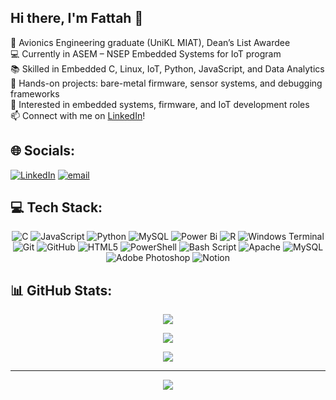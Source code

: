 ## Hi there, I'm Fattah 👋

🧠 Avionics Engineering graduate (UniKL MIAT), Dean’s List Awardee  
💻 Currently in ASEM – NSEP Embedded Systems for IoT program  
📚 Skilled in Embedded C, Linux, IoT, Python, JavaScript, and Data Analytics  
🔧 Hands-on projects: bare-metal firmware, sensor systems, and debugging frameworks  
🚀 Interested in embedded systems, firmware, and IoT development roles  
📫 Connect with me on [LinkedIn](https://www.linkedin.com/in/abdfattah)!  


## 🌐 Socials:
[![LinkedIn](https://img.shields.io/badge/LinkedIn-%230077B5.svg?logo=linkedin&logoColor=white)](https://linkedin.com/in/abdfattah) [![email](https://img.shields.io/badge/Email-D14836?logo=gmail&logoColor=white)](mailto:abdulfattahh13@gmail.com) 

## 💻 Tech Stack:
<div align="center">
  
![C](https://img.shields.io/badge/c-%2300599C.svg?style=for-the-badge&logo=c&logoColor=white) ![JavaScript](https://img.shields.io/badge/javascript-%23323330.svg?style=for-the-badge&logo=javascript&logoColor=%23F7DF1E) ![Python](https://img.shields.io/badge/python-3670A0?style=for-the-badge&logo=python&logoColor=ffdd54) ![MySQL](https://img.shields.io/badge/mysql-4479A1.svg?style=for-the-badge&logo=mysql&logoColor=white) ![Power Bi](https://img.shields.io/badge/power_bi-F2C811?style=for-the-badge&logo=powerbi&logoColor=black) ![R](https://img.shields.io/badge/r-%23276DC3.svg?style=for-the-badge&logo=r&logoColor=white) ![Windows Terminal](https://img.shields.io/badge/Windows%20Terminal-%234D4D4D.svg?style=for-the-badge&logo=windows-terminal&logoColor=white) ![Git](https://img.shields.io/badge/git-%23F05033.svg?style=for-the-badge&logo=git&logoColor=white) ![GitHub](https://img.shields.io/badge/github-%23121011.svg?style=for-the-badge&logo=github&logoColor=white) ![HTML5](https://img.shields.io/badge/html5-%23E34F26.svg?style=for-the-badge&logo=html5&logoColor=white) ![PowerShell](https://img.shields.io/badge/PowerShell-%235391FE.svg?style=for-the-badge&logo=powershell&logoColor=white) ![Bash Script](https://img.shields.io/badge/bash_script-%23121011.svg?style=for-the-badge&logo=gnu-bash&logoColor=white) ![Apache](https://img.shields.io/badge/apache-%23D42029.svg?style=for-the-badge&logo=apache&logoColor=white) ![MySQL](https://img.shields.io/badge/mysql-4479A1.svg?style=for-the-badge&logo=mysql&logoColor=white) ![Adobe Photoshop](https://img.shields.io/badge/adobe%20photoshop-%2331A8FF.svg?style=for-the-badge&logo=adobe%20photoshop&logoColor=white) ![Notion](https://img.shields.io/badge/Notion-%23000000.svg?style=for-the-badge&logo=notion&logoColor=white)

</div>

## 📊 GitHub Stats:
<div align="center">

![](https://github-readme-stats.vercel.app/api?username=abdfattahz&theme=tokyonight&hide_border=false&include_all_commits=false&count_private=false)<br/>

![](https://nirzak-streak-stats.vercel.app/?user=abdfattahz&theme=tokyonight&hide_border=false)<br/>

![](https://github-readme-stats.vercel.app/api/top-langs/?username=abdfattahz&theme=tokyonight&hide_border=false&include_all_commits=false&count_private=false&layout=compact)

</div>


---
<div align="center">

[![](https://visitcount.itsvg.in/api?id=abdfattahz&icon=0&color=0)](https://visitcount.itsvg.in)

</div>

